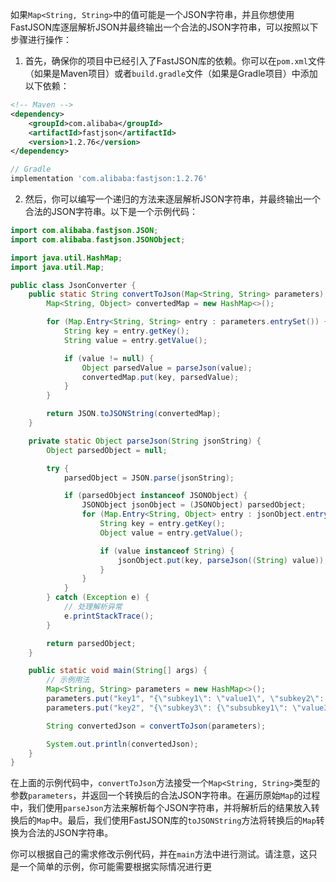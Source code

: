 如果`Map<String, String>`中的值可能是一个JSON字符串，并且你想使用FastJSON库逐层解析JSON并最终输出一个合法的JSON字符串，可以按照以下步骤进行操作：

1. 首先，确保你的项目中已经引入了FastJSON库的依赖。你可以在`pom.xml`文件（如果是Maven项目）或者`build.gradle`文件（如果是Gradle项目）中添加以下依赖：

```xml
<!-- Maven -->
<dependency>
    <groupId>com.alibaba</groupId>
    <artifactId>fastjson</artifactId>
    <version>1.2.76</version>
</dependency>
```

```groovy
// Gradle
implementation 'com.alibaba:fastjson:1.2.76'
```

2. 然后，你可以编写一个递归的方法来逐层解析JSON字符串，并最终输出一个合法的JSON字符串。以下是一个示例代码：

```java
import com.alibaba.fastjson.JSON;
import com.alibaba.fastjson.JSONObject;

import java.util.HashMap;
import java.util.Map;

public class JsonConverter {
    public static String convertToJson(Map<String, String> parameters) {
        Map<String, Object> convertedMap = new HashMap<>();

        for (Map.Entry<String, String> entry : parameters.entrySet()) {
            String key = entry.getKey();
            String value = entry.getValue();

            if (value != null) {
                Object parsedValue = parseJson(value);
                convertedMap.put(key, parsedValue);
            }
        }

        return JSON.toJSONString(convertedMap);
    }

    private static Object parseJson(String jsonString) {
        Object parsedObject = null;

        try {
            parsedObject = JSON.parse(jsonString);

            if (parsedObject instanceof JSONObject) {
                JSONObject jsonObject = (JSONObject) parsedObject;
                for (Map.Entry<String, Object> entry : jsonObject.entrySet()) {
                    String key = entry.getKey();
                    Object value = entry.getValue();

                    if (value instanceof String) {
                        jsonObject.put(key, parseJson((String) value));
                    }
                }
            }
        } catch (Exception e) {
            // 处理解析异常
            e.printStackTrace();
        }

        return parsedObject;
    }

    public static void main(String[] args) {
        // 示例用法
        Map<String, String> parameters = new HashMap<>();
        parameters.put("key1", "{\"subkey1\": \"value1\", \"subkey2\": \"value2\"}");
        parameters.put("key2", "{\"subkey3\": {\"subsubkey1\": \"value3\"}}");

        String convertedJson = convertToJson(parameters);

        System.out.println(convertedJson);
    }
}
```

在上面的示例代码中，`convertToJson`方法接受一个`Map<String, String>`类型的参数`parameters`，并返回一个转换后的合法JSON字符串。在遍历原始`Map`的过程中，我们使用`parseJson`方法来解析每个JSON字符串，并将解析后的结果放入转换后的`Map`中。最后，我们使用FastJSON库的`toJSONString`方法将转换后的`Map`转换为合法的JSON字符串。

你可以根据自己的需求修改示例代码，并在`main`方法中进行测试。请注意，这只是一个简单的示例，你可能需要根据实际情况进行更